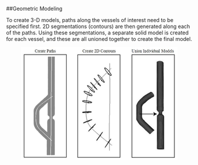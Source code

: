 ##Geometric Modeling

To create 3-D models, paths along the vessels of interest need to be specified first. 2D segmentations (contours) are then generated along each of the paths. Using these segmentations, a separate solid model is created for each vessel, and these are all unioned together to create the final model. 

<figure>
  <img class="svImg svImgMd"  src="documentation/userguide3/imgs/modeling/1.jpg"> 
  <figcaption class="svCaption" ></figcaption>
</figure>
